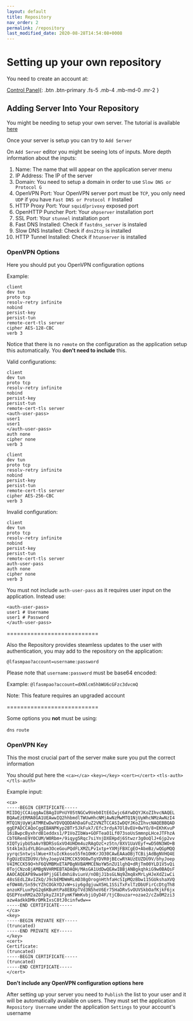 ```yaml
---
layout: default
title: Repository
nav_order: 2
permalink: /repository
last_modified_date: 2020-08-28T14:54:08+0008
---
```



# Setting up your own repository
You need to create an account at:

[Control Panel](https://cp.tcat.me){: .btn .btn-primary .fs-5 .mb-4 .mb-md-0 .mr-2 }

## Adding Server Into Your Repository
You might be needing to setup your own server. The tutorial is available [here](/server-setup/)

Once your server is setup you can try to `Add Server`

On `Add Server` editor you might be seeing lots of inputs. More depth information about the inputs:

1. Name: The name that will appear on the application server menu
2. IP Address: The IP of the server
3. Domain: You need to setup a domain in order to use `Slow DNS or Protocol G`
4. OpenVPN Port: Your OpenVPN server port must be `TCP`, you only need `UDP` if you have `Fast DNS or Protocol F` Installed
5. HTTP Proxy Port: Your `squid`/`privoxy` exposed port
6. OpenHTTP Puncher Port: Your `ohpserver` installation port
7. SSL Port: Your `stunnel` installation port
8. Fast DNS Installed: Check if `fastdns_server` is instaled
9. Slow DNS Installed: Check if `dns2tcp` is installed
10. HTTP Tunnel Installed: Check if `htunserver` is installed

### OpenVPN Options
Here you should put you OpenVPN configuration options


Example:
```
client
dev tun
proto tcp
resolv-retry infinite
nobind
persist-key
persist-tun
remote-cert-tls server
cipher AES-128-CBC
verb 3
```

Notice that there is no `remote` on the configuration as the application setup this automatically. You **don't need to include** this.

Valid configurations:

```
client
dev tun
proto tcp
resolv-retry infinite
nobind
persist-key
persist-tun
remote-cert-tls server
<auth-user-pass>
user1
user1
</auth-user-pass>
auth none
cipher none
verb 3
```

```
client
dev tun
proto tcp
resolv-retry infinite
nobind
persist-key
persist-tun
remote-cert-tls server
cipher AES-256-CBC
verb 3
```

Invalid configuration:
```
client
dev tun
proto tcp
resolv-retry infinite
nobind
persist-key
persist-tun
remote-cert-tls server
auth-user-pass
auth none
cipher none
verb 3
```
You must not include `auth-user-pass` as it requires user input on the application. Instead use:
```
<auth-user-pass>
user1 # Username
user1 # Password
</auth-user-pass>
```

=========================== 

Also the Repository provides steamless updates to the user with authentication, you may add to the repository on the application:

`@lfasmpao?account=username:password`

Please note that `username:password` must be base64 encoded:

Example:
`@lfasmpao?account=dXNlcm5hbWU6cGFzc3dvcmQ`

Note: This feature requires an upgraded account

=========================== 

Some options you **not** must be using:

`dns` `route`

### OpenVPN Key
This the most crucial part of the server make sure you put the correct information

You should put here the `<ca></ca>` `<key></key>` `<cert></cert>` `<tls-auth></tls-auth>`

Example input:
```
<ca>
-----BEGIN CERTIFICATE-----
MIIDQjCCAiqgAwIBAgIUPnUY05tNGCw9Veb0ItE6Iwjc6AYwDQYJKoZIhvcNAQEL
BQAwEzERMA8GA1UEAwwIQ2hhbmdlTWUwHhcNMjAwNzMwMTQ1NjUyWhcNMzAwNzI4
MTQ1NjUyWjATMREwDwYDVQQDDAhDaGFuZ2VNZTCCASIwDQYJKoZIhvcNAQEBBQAD
ggEPADCCAQoCggEBANPKyp2BTr5JkFuk7/Efc3rdyA7Ol8vEU+0wYO/8+EKhKvuP
16iBwpcByxhrdB1eddxs1/P1VoZIbWa+GOFTeaO1Lf073soUsSmmnpLHceJTFhzA
CbT6RenE9Y0CUM/W0Rbm+/9iqyg5Rqc7siYnjDXEHpdj6Stwzr3g0oQlJ+6jp2vv
XIQTyiybU5aAvYBDRSsGxVO4UHDm4uzRAgOzC+z5tn/8XV1UaVEyf+wD50N3WO+B
St4k1m3idYLBGnum3OceGouPQdFLXMZLPv1xtp+YXMjFBXCgEO+AbeBz/wQGpMQQ
yyrqcSntwjslWue+XtuIcKkoso55fm1OHKrJO30CAwEAAaOBjTCBijAdBgNVHQ4E
FgQUzEUZDU9V/bhyJoepV4IMCCK59O8wTgYDVR0jBEcwRYAUzEUZDU9V/bhyJoep
V4IMCCK59O+hF6QVMBMxETAPBgNVBAMMCENoYW5nZU1lghQ+dRjTm00YLD1V5vQi
0TojCNzoBjAMBgNVHRMEBTADAQH/MAsGA1UdDwQEAwIBBjANBgkqhkiG9w0BAQsF
AAOCAQEAP89wa49PjjGEldmhi8viunV/nOBjJ1bsGLNq9Zmq8xMrLyHJeXdZiwCi
48sSEdLZAvIZkQ/J9cbEMDWmRLmD38gOrognHthfaHcSIpMQzBbw115GUkshaXVQ
efOW40/Sn59cYZhCOGkYDJvW+siy6gdgjuwX5HL1SSiTxFxlTzDbUFirCcDtgTh8
anzoKFLuxPpG2q6KBuHtPa8EBXpTVd3N5heV6Er75HaDRvSvOUVSkbOafKjkF6jx
QSEPYoxRM2aZO7pkyZJX1FymKfWmKvbjiOyD4F/tjCBouzar+ozae2/cZa0M2zi3
azw4adkkDMkrDMkIxsC8tJ0cinfwdw==
-----END CERTIFICATE-----
</ca>
<key>
-----BEGIN PRIVATE KEY-----
(truncated)
-----END PRIVATE KEY-----
</key>
<cert>
Certificate:
(truncated)
-----BEGIN CERTIFICATE-----
(truncated)
-----END CERTIFICATE-----
</cert>

```

**Don't include any OpenVPN configuration options here**

After setting up your server you need to `Publish` the list to your user and it will be automatically available on users. They must set the application `Repository Username` under the application `Settings` to your account's username